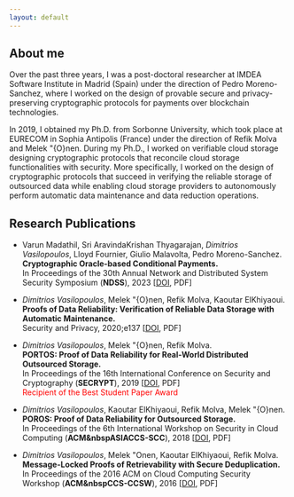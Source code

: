 ```yaml
---
layout: default
---
```


## About me

Over the past three years, I was a post-doctoral researcher at IMDEA Software Institute in Madrid (Spain) under the direction of Pedro Moreno-Sanchez, where I worked on the design of provable secure and privacy-preserving cryptographic protocols for payments over blockchain technologies.

In 2019, I obtained my Ph.D. from Sorbonne University, which took place at EURECOM in Sophia Antipolis (France) under the direction of Refik Molva and Melek \"{O}nen. During my Ph.D., I worked on verifiable cloud storage designing cryptographic protocols that reconcile cloud storage functionalities with security. More specifically, I worked on the design of cryptographic protocols that succeed in verifying the reliable storage of outsourced data while enabling cloud storage providers to autonomously perform automatic data maintenance and data reduction operations.

## Research Publications

*  Varun Madathil, Sri AravindaKrishan Thyagarajan, _Dimitrios Vasilopoulos_, Lloyd Fournier, Giulio Malavolta, Pedro Moreno-Sanchez.\
   **Cryptographic Oracle-based Conditional Payments.**\
   In Proceedings of the 30th Annual Network and Distributed System Security Symposium (**NDSS**), 2023 [[DOI](https://doi.org/10.14722/ndss.2023.24024), PDF]

*  _Dimitrios Vasilopoulos_, Melek \"{O}nen, Refik Molva, Kaoutar ElKhiyaoui.\
   **Proofs of Data Reliability: Verification of Reliable Data Storage with Automatic Maintenance.**\
   Security and Privacy, 2020;e137 [[DOI](https://doi.org/10.1002/spy2.137), PDF]

*  _Dimitrios Vasilopoulos_, Melek \"{O}nen, Refik Molva.\
   **PORTOS: Proof of Data Reliability for Real-World Distributed Outsourced Storage.**\
   In Proceedings of the 16th International Conference on Security and Cryptography (**SECRYPT**), 2019 [[DOI](https://doi.org/10.5220/0007927301730186), PDF]\
   <span style="color:red;">    Recipient of the Best Student Paper Award</span>

*  _Dimitrios Vasilopoulos_, Kaoutar ElKhiyaoui, Refik Molva, Melek \"{O}nen.\
   **POROS: Proof of Data Reliability for Outsourced Storage.**\
   In Proceedings of the 6th International Workshop on Security in Cloud Computing (**ACM&nbspASIACCS-SCC**), 2018 [[DOI](https://doi.org/10.1145/3201595.3201600), PDF]

*  _Dimitrios Vasilopoulos_, Melek \"Onen, Kaoutar ElKhiyaoui, Refik Molva.\
   **Message-Locked Proofs of Retrievability with Secure Deduplication.**\
   In Proceedings of the 2016 ACM on Cloud Computing Security Workshop (**ACM&nbspCCS-CCSW**), 2016 [[DOI](https://doi.org/10.1145/2996429.2996433), PDF]
 
